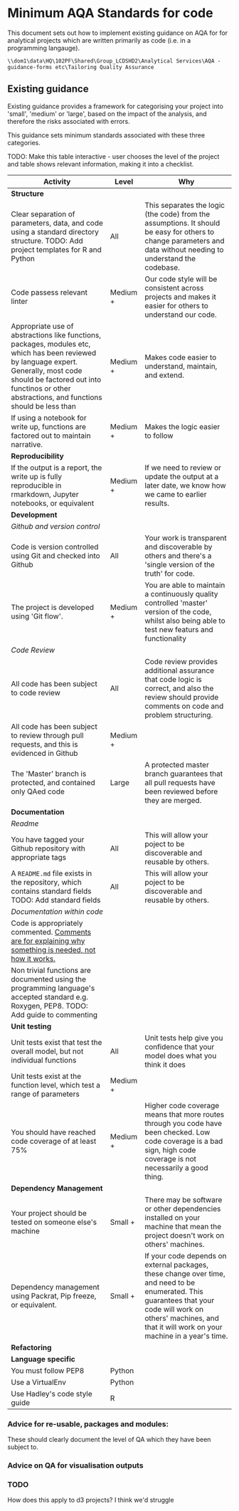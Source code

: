 #  Minimum AQA Standards for code


This document sets out how to implement existing guidance on AQA for for analytical projects which are written primarily as code (i.e. in a programming langauge).

`\\dom1\data\HQ\102PF\Shared\Group_LCDSHD2\Analytical Services\AQA - guidance-forms etc\Tailoring Quality Assurance`

## Existing guidance

Existing guidance provides a framework for categorising your project into 'small', 'medium' or 'large', based on the impact of the analysis, and therefore the risks associated with errors.

This guidance sets minimum standards associated with these three categories.


TODO:  Make this table interactive - user chooses the level of the project and table shows relevant information, making it into a checklist.

Activity | Level | Why
--- | --- | ---
**Structure**||
Clear separation of parameters, data, and code using a standard directory structure.  TODO:  Add project templates for R and Python | All | This separates the logic (the code) from the assumptions.  It should be easy for others to change parameters and data without needing to understand the codebase.  
Code passess relevant linter | Medium + | Our code style will be consistent across projects and makes it easier for others to understand our code.
Appropriate use of abstractions like functions, packages, modules etc, which has been reviewed by language expert. Generally, most code should be factored out into functinos or other abstractions, and functions should be less than | Medium + | Makes code easier to understand, maintain, and extend.
If using a notebook for write up, functions are factored out to maintain narrative. | Medium + | Makes the logic easier to follow
**Reproducibility** ||
If the output is a report, the write up is fully reproducible in rmarkdown, Jupyter notebooks, or equivalent | Medium + | If we need to review or update the output at a later date, we know how we came to earlier results.
**Development** ||
*Github and version control* ||
Code is version controlled using Git and checked into Github | All | Your work is transparent and discoverable by others and there's a 'single version of the truth' for code.
The project is developed using 'Git flow'. | Medium + | You are able to maintain a continuously quality controlled 'master' version of the code, whilst also being able to test new featurs and functionality
*Code Review* ||
All code has been subject to code review | All | Code review provides additional assurance that code logic is correct, and also the review should provide comments on code and problem structuring.
All code has been subject to review through pull requests, and this is evidenced in Github | Medium + |
The 'Master' branch is protected, and contained only QAed code | Large | A protected master branch guarantees that all pull requests have been reviewed before they are merged.
**Documentation** ||
*Readme* | |
You have tagged your Github repository with appropriate tags | All | This will allow your poject to be discoverable and reusable by others.
A `README.md` file exists in the repository, which contains standard fields TODO: Add standard fields | All | This will allow your poject to be discoverable and reusable by others.
*Documentation within code* ||
Code is appropriately commented.  [Comments are for explaining why something is needed, not how it works.](https://github.com/moj-analytical-services/our-coding-standards/blob/7e751164d577b521e7f62484a68ee1861f8ae4ac/they_are_users_too.md#L4) |
Non trivial functions are documented using the programming language's accepted standard e.g. Roxygen, PEP8.  TODO:  Add guide to commenting | 
**Unit testing** ||
Unit tests exist that test the overall model, but not individual functions | All | Unit tests help give you confidence that your model does what you think it does
Unit tests exist at the function level, which test a range of parameters  | Medium + | 
You should have reached code coverage of at least 75% | Medium + | Higher code coverage means that more routes through you code have been checked.  Low code coverage is a bad sign, high code coverage is not necessarily a good thing.
**Dependency Management** ||
Your project should be tested on someone else's machine | Small + | There may be software or other dependencies installed on your machine that mean the project doesn't work on others' machines.
Dependency management using Packrat, Pip freeze, or equivalent. | Small + | If your code depends on external packages, these change over time, and need to be enumerated.  This guarantees that your code will work on others' machines, and that it will work on your machine in a year's time.  
**Refactoring** ||
**Language specific** || 
You must follow PEP8 | Python |
Use a VirtualEnv | Python |
Use Hadley's code style guide | R |





### Advice for re-usable, packages and modules:

These should clearly document the level of QA which they have been subject to.


### Advice on QA for visualisation outputs

 
 

### TODO
How does this apply to d3 projects?  I think we'd struggle 